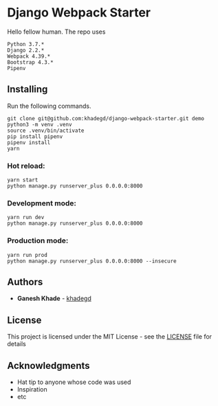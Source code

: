 # Django Webpack Starter

Hello fellow human. The repo uses
```
Python 3.7.*
Django 2.2.*
Webpack 4.39.*
Bootstrap 4.3.*
Pipenv
```

## Installing

Run the following commands.

```
git clone git@github.com:khadegd/django-webpack-starter.git demo
python3 -m venv .venv
source .venv/bin/activate
pip install pipenv
pipenv install
yarn
```


### Hot reload:
```
yarn start
python manage.py runserver_plus 0.0.0.0:8000
```


### Development mode:
```
yarn run dev
python manage.py runserver_plus 0.0.0.0:8000
```


### Production mode:

```
yarn run prod
python manage.py runserver_plus 0.0.0.0:8000 --insecure
```



## Authors

* **Ganesh Khade** - [khadegd](https://twitter.com/khadegd)


## License

This project is licensed under the MIT License - see the [LICENSE](LICENSE) file for details

## Acknowledgments

* Hat tip to anyone whose code was used
* Inspiration
* etc

